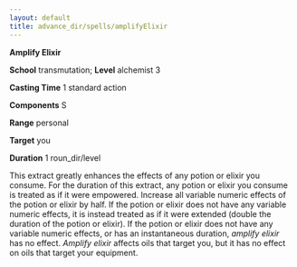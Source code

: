 ```yaml
---
layout: default
title: advance_dir/spells/amplifyElixir
---
```

 **Amplify Elixir**

**School** transmutation; **Level** alchemist 3

**Casting Time** 1 standard action

**Components** S

**Range** personal

**Target** you

**Duration** 1 roun_dir/level

This extract greatly enhances the effects of any potion or elixir you consume. For the duration of this extract, any potion or elixir you consume is treated as if it were empowered. Increase all variable numeric effects of the potion or elixir by half. If the potion or elixir does not have any variable numeric effects, it is instead treated as if it were extended (double the duration of the potion or elixir). If the potion or elixir does not have any variable numeric effects, or has an instantaneous duration, _amplify elixir_ has no effect. _Amplify elixir_ affects oils that target you, but it has no effect on oils that target your equipment.

